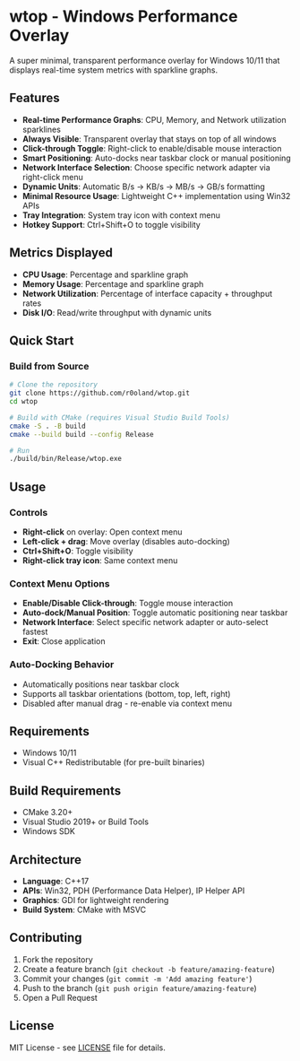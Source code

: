 # wtop - Windows Performance Overlay

A super minimal, transparent performance overlay for Windows 10/11 that displays real-time system metrics with sparkline graphs.

## Features

- **Real-time Performance Graphs**: CPU, Memory, and Network utilization sparklines
- **Always Visible**: Transparent overlay that stays on top of all windows
- **Click-through Toggle**: Right-click to enable/disable mouse interaction
- **Smart Positioning**: Auto-docks near taskbar clock or manual positioning
- **Network Interface Selection**: Choose specific network adapter via right-click menu
- **Dynamic Units**: Automatic B/s → KB/s → MB/s → GB/s formatting
- **Minimal Resource Usage**: Lightweight C++ implementation using Win32 APIs
- **Tray Integration**: System tray icon with context menu
- **Hotkey Support**: Ctrl+Shift+O to toggle visibility

## Metrics Displayed

- **CPU Usage**: Percentage and sparkline graph
- **Memory Usage**: Percentage and sparkline graph  
- **Network Utilization**: Percentage of interface capacity + throughput rates
- **Disk I/O**: Read/write throughput with dynamic units

## Quick Start

### Build from Source
```bash
# Clone the repository
git clone https://github.com/r0oland/wtop.git
cd wtop

# Build with CMake (requires Visual Studio Build Tools)
cmake -S . -B build
cmake --build build --config Release

# Run
./build/bin/Release/wtop.exe
```

## Usage

### Controls
- **Right-click** on overlay: Open context menu
- **Left-click + drag**: Move overlay (disables auto-docking)
- **Ctrl+Shift+O**: Toggle visibility
- **Right-click tray icon**: Same context menu

### Context Menu Options
- **Enable/Disable Click-through**: Toggle mouse interaction
- **Auto-dock/Manual Position**: Toggle automatic positioning near taskbar
- **Network Interface**: Select specific network adapter or auto-select fastest
- **Exit**: Close application

### Auto-Docking Behavior
- Automatically positions near taskbar clock
- Supports all taskbar orientations (bottom, top, left, right)
- Disabled after manual drag - re-enable via context menu

## Requirements

- Windows 10/11
- Visual C++ Redistributable (for pre-built binaries)

## Build Requirements

- CMake 3.20+
- Visual Studio 2019+ or Build Tools
- Windows SDK

## Architecture

- **Language**: C++17
- **APIs**: Win32, PDH (Performance Data Helper), IP Helper API
- **Graphics**: GDI for lightweight rendering
- **Build System**: CMake with MSVC

## Contributing

1. Fork the repository
2. Create a feature branch (`git checkout -b feature/amazing-feature`)
3. Commit your changes (`git commit -m 'Add amazing feature'`)
4. Push to the branch (`git push origin feature/amazing-feature`)
5. Open a Pull Request

## License

MIT License - see [LICENSE](LICENSE) file for details.
